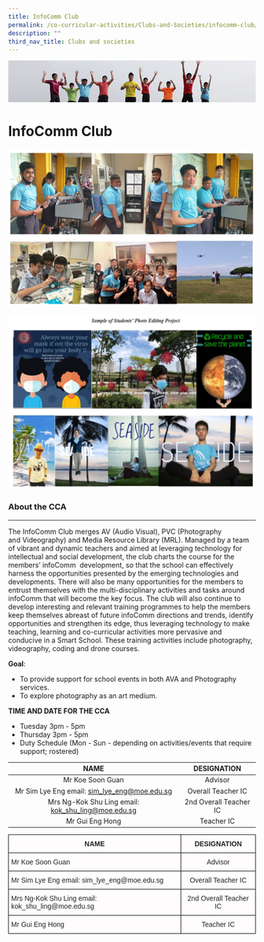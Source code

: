 ```yaml
---
title: InfoComm Club
permalink: /co-curricular-activities/Clubs-and-Societies/infocomm-club/
description: ""
third_nav_title: Clubs and societies
---
```

![](/images/Banner.jpg)

InfoComm Club
=============

![](/images/IC1.jpeg)

![](/images/IC2.jpeg)

### About the CCA
-------------

The InfoComm Club merges AV (Audio Visual), PVC (Photography and Videography) and Media Resource Library (MRL). Managed by a team of vibrant and dynamic teachers and aimed at leveraging technology for intellectual and social development, the club charts the course for the members’ infoComm  development, so that the school can effectively harness the opportunities presented by the emerging technologies and developments. There will also be many opportunities for the members to entrust themselves with the multi-disciplinary activities and tasks around infoComm that will become the key focus. The club will also continue to develop interesting and relevant training programmes to help the members keep themselves abreast of future infoComm directions and trends, identify opportunities and strengthen its edge, thus leveraging technology to make teaching, learning and co-curricular activities more pervasive and conducive in a Smart School. These training activities include photography, videography, coding and drone courses.  
  

**Goal**:   

*   To provide support for school events in both AVA and Photography services. 
*   To explore photography as an art medium.

**TIME AND DATE FOR THE CCA**

*   Tuesday 3pm - 5pm
*   Thursday 3pm - 5pm
*   Duty Schedule (Mon - Sun - depending on activities/events that require support; rostered)


|                      **NAME**                      |     **DESIGNATION**    |
|:--------------------------------------------------:|:----------------------:|
| Mr Koe Soon Guan                                   |         Advisor        |
| Mr Sim Lye Eng email: sim_lye_eng@moe.edu.sg       |   Overall Teacher IC   |
| Mrs Ng-Kok Shu Ling email: kok_shu_ling@moe.edu.sg | 2nd Overall Teacher IC |
| Mr Gui Eng Hong                                    |       Teacher IC       |


<style type="text/css">
.tg  {border-collapse:collapse;border-spacing:0;}
.tg td{border-color:black;border-style:solid;border-width:1px;font-family:Arial, sans-serif;font-size:14px;
  overflow:hidden;padding:10px 5px;word-break:normal;}
.tg th{border-color:black;border-style:solid;border-width:1px;font-family:Arial, sans-serif;font-size:14px;
  font-weight:normal;overflow:hidden;padding:10px 5px;word-break:normal;}
.tg .tg-5nwp{background-color:#FFFCFD;color:#222;text-align:left;vertical-align:top}
.tg .tg-d298{background-color:#FFFCFD;color:#222;font-weight:bold;text-align:center;vertical-align:top}
.tg .tg-8fqz{background-color:#FFFCFD;color:#222;text-align:center;vertical-align:top}
</style>
<table class="tg">
<thead>
  <tr>
    <th class="tg-d298">NAME</th>
    <th class="tg-d298">DESIGNATION</th>
  </tr>
</thead>
<tbody>
  <tr>
    <td class="tg-5nwp">Mr Koe Soon Guan</td>
    <td class="tg-8fqz">Advisor</td>
  </tr>
  <tr>
    <td class="tg-5nwp">Mr Sim Lye Eng  email: sim_lye_eng@moe.edu.sg </td>
    <td class="tg-8fqz">Overall Teacher IC</td>
  </tr>
  <tr>
    <td class="tg-5nwp">Mrs Ng-Kok Shu Ling  email: kok_shu_ling@moe.edu.sg </td>
    <td class="tg-8fqz">2nd Overall Teacher IC</td>
  </tr>
  <tr>
    <td class="tg-5nwp">Mr Gui Eng Hong</td>
    <td class="tg-8fqz">Teacher IC</td>
  </tr>
</tbody>
</table>
